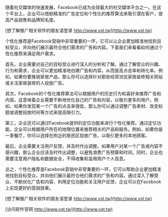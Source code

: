 随着社交媒体的快速发展，Facebook已成为全球最大的社交媒体平台之一。在这个平台上，企业可以借助精准的广告定位和个性化的推荐算法来吸引潜在客户，提高产品销售和品牌知名度。

[想了解推广相关软件的朋友请登录 http://www.vst.tw](http://www.vst.tw)

个性化推荐是Facebook营销中非常重要的一环，它可以让企业更加精准地找到目标受众，并向他们展示最符合他们需求的广告和内容。下面我们来看看如何通过个性化推荐来满足用户需求。

首先，企业需要对自己的目标受众进行深入的分析和了解。通过了解受众的兴趣、行为和需求，企业可以更加精准地创建广告和内容，从而提高点击率和转化率。例如，如果你要推销家居产品，那么你可以选择针对那些经常浏览家居装修相关网站或关注家居装修的人投放广告。

其次，Facebook的个性化推荐算法可以根据用户的历史行为和喜好来推荐广告和内容。这意味着企业需要不断地优化自己的广告和内容，以吸引更多的用户。例如，如果你发现某一个广告的点击率很低，那么你可以通过调整广告素材、改变标题或调整投放时间等方式来提高吸引力。

第三，企业还可以通过Facebook提供的定位功能来进行个性化推荐。通过定位功能，企业可以根据用户所在的地理位置来推荐相关的产品和服务。例如，如果你是一家餐厅，你可以选择在附近的居民区投放广告，以吸引更多的本地顾客。

最后，企业需要关注用户反馈，并及时作出调整。如果用户对某一个广告或内容不感兴趣，那么企业应该及时作出调整，以避免浪费广告预算和时间。同时，企业也需要注意用户隐私和数据安全，不得收集和滥用用户个人信息。

总之，个性化推荐是Facebook营销中非常重要的一环，它可以帮助企业更加精准地找到目标受众，并向他们展示最符合他们需求的广告和内容。通过深入了解受众、不断优化广告和内容、利用定位功能和关注用户反馈，企业可以在Facebook上实现更好的营销效果。

[想了解推广相关软件的朋友请登录 http://www.vst.tw](http://www.vst.tw)


[访问软件官网 http://www.vst.tw](http://www.vst.tw)
